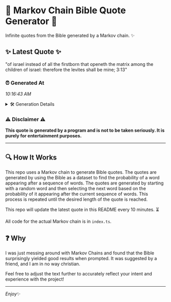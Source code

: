 # 📖 Markov Chain Bible Quote Generator 📖

Infinite quotes from the Bible generated by a Markov chain. ✨

## ✨ Latest Quote ✨
"of israel instead of all the firstborn that openeth the matrix among the children of israel: therefore the levites shall be mine; 3:13"

### ⏰ Generated At
*10:16:43 AM*

<details>
    <summary>🛠️ Generation Details</summary>
    <p>
        <strong>🌱 Seed:</strong> of<br>
        <strong>🔄 Iterations:</strong> 22<br>
        <strong>📜 Context History:</strong><br>[ of ]: israel<br>[ of, israel ]: instead<br>[ of, israel, instead ]: of<br>[ of, israel, instead, of ]: all<br>[ of, israel, instead, of, all ]: the<br>[ of, israel, instead, of, all, the ]: firstborn<br>[ israel, instead, of, all, the, firstborn ]: that<br>[ instead, of, all, the, firstborn, that ]: openeth<br>[ of, all, the, firstborn, that, openeth ]: the<br>[ all, the, firstborn, that, openeth, the ]: matrix<br>[ the, firstborn, that, openeth, the, matrix ]: among<br>[ firstborn, that, openeth, the, matrix, among ]: the<br>[ that, openeth, the, matrix, among, the ]: children<br>[ openeth, the, matrix, among, the, children ]: of<br>[ the, matrix, among, the, children, of ]: israel:<br>[ matrix, among, the, children, of, israel: ]: therefore<br>[ among, the, children, of, israel:, therefore ]: the<br>[ the, children, of, israel:, therefore, the ]: levites<br>[ children, of, israel:, therefore, the, levites ]: shall<br>[ of, israel:, therefore, the, levites, shall ]: be<br>[ israel:, therefore, the, levites, shall, be ]: mine;<br>[ therefore, the, levites, shall, be, mine; ]: 3:13<br>
    </p>
</details>

### ⚠️ Disclaimer ⚠️
**This quote is generated by a program and is not to be taken seriously. It is purely for entertainment purposes.**

---

## 🔍 How It Works

This repo uses a Markov chain to generate Bible quotes. The quotes are generated by using the Bible as a dataset to find the probability of a word appearing after a sequence of words. The quotes are generated by starting with a random word and then selecting the next word based on the probability of it appearing after the current sequence of words. This process is repeated until the desired length of the quote is reached.

This repo will update the latest quote in this README every 10 minutes. ⏳

All code for the actual Markov chain is in `index.ts`.

## ❓ Why

I was just messing around with Markov Chains and found that the Bible surprisingly yielded good results when prompted. 
It was suggested by a friend, and I am in no way christian.

Feel free to adjust the text further to accurately reflect your intent and experience with the project!

---

*Enjoy*✨
